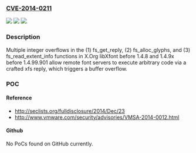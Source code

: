### [CVE-2014-0211](https://cve.mitre.org/cgi-bin/cvename.cgi?name=CVE-2014-0211)
![](https://img.shields.io/static/v1?label=Product&message=n%2Fa&color=blue)
![](https://img.shields.io/static/v1?label=Version&message=n%2Fa&color=blue)
![](https://img.shields.io/static/v1?label=Vulnerability&message=n%2Fa&color=brighgreen)

### Description

Multiple integer overflows in the (1) fs_get_reply, (2) fs_alloc_glyphs, and (3) fs_read_extent_info functions in X.Org libXfont before 1.4.8 and 1.4.9x before 1.4.99.901 allow remote font servers to execute arbitrary code via a crafted xfs reply, which triggers a buffer overflow.

### POC

#### Reference
- http://seclists.org/fulldisclosure/2014/Dec/23
- http://www.vmware.com/security/advisories/VMSA-2014-0012.html

#### Github
No PoCs found on GitHub currently.

